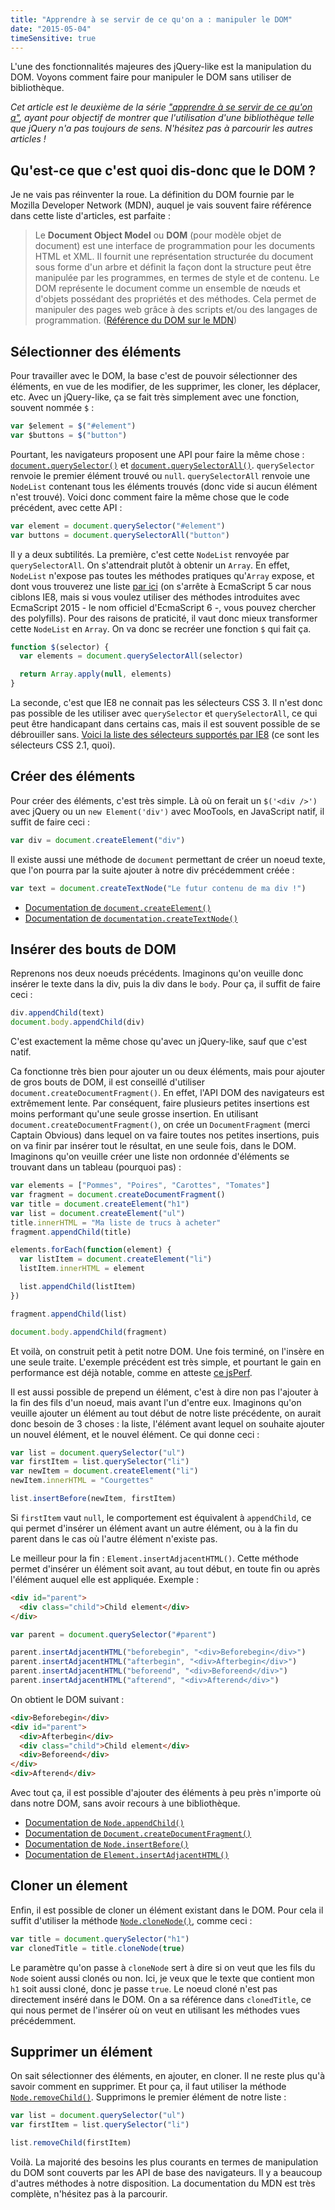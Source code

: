```yaml
---
title: "Apprendre à se servir de ce qu'on a : manipuler le DOM"
date: "2015-05-04"
timeSensitive: true
---
```


L'une des fonctionnalités majeures des jQuery-like est la manipulation du DOM.
Voyons comment faire pour manipuler le DOM sans utiliser de bibliothèque.

<span class="more"></span>

_Cet article est le deuxième de la série ["apprendre à se servir de ce qu'on
a"](/articles/apprendre-a-se-servir-de-ce-quon-a), ayant pour objectif de
montrer que l'utilisation d'une bibliothèque telle que jQuery n'a pas toujours
de sens. N'hésitez pas à parcourir les autres articles !_

## Qu'est-ce que c'est quoi dis-donc que le DOM ?

Je ne vais pas réinventer la roue. La définition du DOM fournie par le Mozilla
Developer Network (MDN), auquel je vais souvent faire référence dans cette
liste d'articles, est parfaite :

> Le **Document Object Model** ou **DOM** (pour modèle objet de document) est
> une interface de programmation pour les documents HTML et XML. Il fournit une
> représentation structurée du document sous forme d'un arbre et définit la
> façon dont la structure peut être manipulée par les programmes, en termes de
> style et de contenu. Le DOM représente le document comme un ensemble de nœuds
> et d'objets possédant des propriétés et des méthodes. Cela permet de
> manipuler des pages web grâce à des scripts et/ou des langages de
> programmation. ([Référence du DOM sur le
> MDN](https://developer.mozilla.org/fr/docs/Web/API/R%C3%A9f%C3%A9rence_du_DOM_Gecko))

## Sélectionner des éléments

Pour travailler avec le DOM, la base c'est de pouvoir sélectionner des
éléments, en vue de les modifier, de les supprimer, les cloner, les déplacer,
etc. Avec un jQuery-like, ça se fait très simplement avec une fonction, souvent
nommée `$` :

```js
var $element = $("#element")
var $buttons = $("button")
```

Pourtant, les navigateurs proposent une API pour faire la même chose :
[`document.querySelector()`](https://developer.mozilla.org/en-US/docs/Web/API/Document/querySelector?redirectlocale=en-US&redirectslug=DOM%2FDocument.querySelector)
et
[`document.querySelectorAll()`](https://developer.mozilla.org/en-US/docs/Web/API/Document/querySelectorAll?redirectlocale=en-US&redirectslug=DOM%2FDocument.querySelectorAll).
`querySelector` renvoie le premier élément trouvé ou `null`. `querySelectorAll`
renvoie une `NodeList` contenant tous les éléments trouvés (donc vide si aucun
élément n'est trouvé). Voici donc comment faire la même chose que le code
précédent, avec cette API :

```js
var element = document.querySelector("#element")
var buttons = document.querySelectorAll("button")
```

Il y a deux subtilités. La première, c'est cette `NodeList` renvoyée par
`querySelectorAll`. On s'attendrait plutôt à obtenir un `Array`. En effet,
`NodeList` n'expose pas toutes les méthodes pratiques qu'`Array` expose, et
dont vous trouverez une liste [par ici](http://es5.github.io/#x15.4.4) (on
s'arrête à EcmaScript 5 car nous ciblons IE8, mais si vous voulez utiliser des
méthodes introduites avec EcmaScript 2015 - le nom officiel d'EcmaScript 6 -,
vous pouvez chercher des polyfills). Pour des raisons de praticité, il vaut
donc mieux transformer cette `NodeList` en `Array`. On va donc se recréer une
fonction `$` qui fait ça.

```js
function $(selector) {
  var elements = document.querySelectorAll(selector)

  return Array.apply(null, elements)
}
```

La seconde, c'est que IE8 ne connait pas les sélecteurs CSS 3. Il n'est donc
pas possible de les utiliser avec `querySelector` et `querySelectorAll`, ce qui
peut être handicapant dans certains cas, mais il est souvent possible de se
débrouiller sans. [Voici la liste des sélecteurs supportés par
IE8](http://www.w3.org/TR/CSS2/selector.html) (ce sont les sélecteurs CSS 2.1,
quoi).

## Créer des éléments

Pour créer des éléments, c'est très simple. Là où on ferait un `$('<div />')`
avec jQuery ou un `new Element('div')` avec MooTools, en JavaScript natif, il
suffit de faire ceci :

```js
var div = document.createElement("div")
```

Il existe aussi une méthode de `document` permettant de créer un noeud texte,
que l'on pourra par la suite ajouter à notre div précédemment créée :

```js
var text = document.createTextNode("Le futur contenu de ma div !")
```

- [Documentation de
  `document.createElement()`](https://developer.mozilla.org/en-US/docs/Web/API/Document/createElement)
- [Documentation de
  `documentation.createTextNode()`](https://developer.mozilla.org/en-US/docs/Web/API/Document/createTextNode)

## Insérer des bouts de DOM

Reprenons nos deux noeuds précédents. Imaginons qu'on veuille donc insérer le
texte dans la div, puis la div dans le `body`. Pour ça, il suffit de faire ceci
:

```js
div.appendChild(text)
document.body.appendChild(div)
```

C'est exactement la même chose qu'avec un jQuery-like, sauf que c'est natif.

Ca fonctionne très bien pour ajouter un ou deux éléments, mais pour ajouter de
gros bouts de DOM, il est conseillé d'utiliser
`document.createDocumentFragment()`. En effet, l'API DOM des navigateurs est
extrêmement lente. Par conséquent, faire plusieurs petites insertions est moins
performant qu'une seule grosse insertion. En utilisant
`document.createDocumentFragment()`, on crée un `DocumentFragment` (merci
Captain Obvious) dans lequel on va faire toutes nos petites insertions, puis on
va finir par insérer tout le résultat, en une seule fois, dans le DOM.
Imaginons qu'on veuille créer une liste non ordonnée d'éléments se trouvant
dans un tableau (pourquoi pas) :

```js
var elements = ["Pommes", "Poires", "Carottes", "Tomates"]
var fragment = document.createDocumentFragment()
var title = document.createElement("h1")
var list = document.createElement("ul")
title.innerHTML = "Ma liste de trucs à acheter"
fragment.appendChild(title)

elements.forEach(function(element) {
  var listItem = document.createElement("li")
  listItem.innerHTML = element

  list.appendChild(listItem)
})

fragment.appendChild(list)

document.body.appendChild(fragment)
```

Et voilà, on construit petit à petit notre DOM. Une fois terminé, on l'insère
en une seule traite. L'exemple précédent est très simple, et pourtant le gain
en performance est déjà notable, comme en atteste [ce
jsPerf](http://jsperf.com/documentfragment-speed-test).

Il est aussi possible de prepend un élément, c'est à dire non pas l'ajouter à
la fin des fils d'un noeud, mais avant l'un d'entre eux. Imaginons qu'on
veuille ajouter un élément au tout début de notre liste précédente, on aurait
donc besoin de 3 choses : la liste, l'élément avant lequel on souhaite ajouter
un nouvel élément, et le nouvel élément. Ce qui donne ceci :

```js
var list = document.querySelector("ul")
var firstItem = list.querySelector("li")
var newItem = document.createElement("li")
newItem.innerHTML = "Courgettes"

list.insertBefore(newItem, firstItem)
```

Si `firstItem` vaut `null`, le comportement est équivalent à `appendChild`, ce
qui permet d'insérer un élément avant un autre élément, ou à la fin du parent
dans le cas où l'autre élément n'existe pas.

Le meilleur pour la fin : `Element.insertAdjacentHTML()`. Cette méthode permet
d'insérer un élément soit avant, au tout début, en toute fin ou après l'élément
auquel elle est appliquée. Exemple :

```html
<div id="parent">
  <div class="child">Child element</div>
</div>
```

```js
var parent = document.querySelector("#parent")

parent.insertAdjacentHTML("beforebegin", "<div>Beforebegin</div>")
parent.insertAdjacentHTML("afterbegin", "<div>Afterbegin</div>")
parent.insertAdjacentHTML("beforeend", "<div>Beforeend</div>")
parent.insertAdjacentHTML("afterend", "<div>Afterend</div>")
```

On obtient le DOM suivant :

```html
<div>Beforebegin</div>
<div id="parent">
  <div>Afterbegin</div>
  <div class="child">Child element</div>
  <div>Beforeend</div>
</div>
<div>Afterend</div>
```

Avec tout ça, il est possible d'ajouter des éléments à peu près n'importe où
dans notre DOM, sans avoir recours à une bibliothèque.

- [Documentation de
  `Node.appendChild()`](https://developer.mozilla.org/en-US/docs/Web/API/Node/appendChild)
- [Documentation de
  `Document.createDocumentFragment()`](https://developer.mozilla.org/en-US/docs/Web/API/Document/createDocumentFragment)
- [Documentation de
  `Node.insertBefore()`](https://developer.mozilla.org/en-US/docs/Web/API/Node/insertBefore)
- [Documentation de
  `Element.insertAdjacentHTML()`](https://developer.mozilla.org/en-US/docs/Web/API/Element/insertAdjacentHTML)

## Cloner un élement

Enfin, il est possible de cloner un élément existant dans le DOM. Pour cela il
suffit d'utiliser la méthode
[`Node.cloneNode()`](https://developer.mozilla.org/en-US/docs/Web/API/Node/cloneNode),
comme ceci :

```js
var title = document.querySelector("h1")
var clonedTitle = title.cloneNode(true)
```

Le paramètre qu'on passe à `cloneNode` sert à dire si on veut que les fils du
`Node` soient aussi clonés ou non. Ici, je veux que le texte que contient mon
`h1` soit aussi cloné, donc je passe `true`. Le noeud cloné n'est pas
directement inséré dans le DOM. On a sa référence dans `clonedTitle`, ce qui
nous permet de l'insérer où on veut en utilisant les méthodes vues
précédemment.

## Supprimer un élément

On sait sélectionner des éléments, en ajouter, en cloner. Il ne reste plus qu'à
savoir comment en supprimer. Et pour ça, il faut utiliser la méthode
[`Node.removeChild()`](https://developer.mozilla.org/en-US/docs/Web/API/Node/removeChild).
Supprimons le premier élément de notre liste :

```js
var list = document.querySelector("ul")
var firstItem = list.querySelector("li")

list.removeChild(firstItem)
```

Voilà. La majorité des besoins les plus courants en termes de manipulation du
DOM sont couverts par les API de base des navigateurs. Il y a beaucoup d'autres
méthodes à notre disposition. La documentation du MDN est très complète,
n'hésitez pas à la parcourir.
